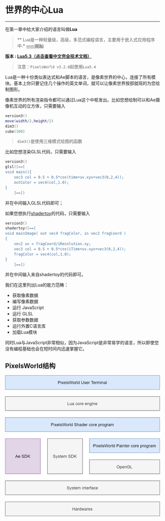 # 世界的中心Lua
---

在第一章中给大家介绍的语言叫做**Lua**

>** Lua是一种轻量级，高级，多范式编程语言，主要用于嵌入式应用程序中.* [——Wiki](https://en.wikipedia.org/wiki/Lua_(programming_language))

**版本 : [Lua5.3（点击查看中文完全技术文档）](https://cloudwu.github.io/lua53doc/contents.html)**

> 注意：`PixelsWorld v3.2.0`起使用`Lua5.4`

Lua是一种十份类似表达式和Ae脚本的语言，是像素世界的中心，连接了所有模块。基本上你只要记住几个操作的英文单词，就可以让像素世界按部就班的为您绘制图形。

像素世界的所有渲染指令都可以通过Lua这个中枢发出。比如您想绘制可以和Ae摄像机互动的立方体，只需要输入

```lua:DrawCube.lua
version3()
move(width/2,height/2)
dim3()
cube(300)
```

> `dim3()`是使用三维模式绘图的函数

比如您想渲染GLSL代码，只需要输入

```lua:RunGlsl.lua
version3()
glsl([==[
void main(){
    vec3 col = 0.5 + 0.5*cos(time+uv.xyx+vec3(0,2,4));
    outColor = vec4(col,1.0);
}
    ]==])
```

并在中间输入GLSL代码即可；

如果您想执行[shadertoy](shadertoy.md)的代码，只需要输入
```lua:RunShadertoy.lua
version3()
shadertoy([==[
void mainImage( out vec4 fragColor, in vec2 fragCoord )
{
    vec2 uv = fragCoord/iResolution.xy;
    vec3 col = 0.5 + 0.5*cos(iTime+uv.xyx+vec3(0,2,4));
    fragColor = vec4(col,1.0);
}
    ]==])
```
并在中间输入来自shadertoy的代码即可。

我们在这里列出Lua的能力范畴：
- 获取像素数据
- 编写像素数据
- 运行 JavaScript
- 运行 GLSL
- 获取参数数据
- 运行外置C语言库
- 加载Lua模块

同时Lua与JavaScript非常相似，因为JavaScript是非常易学的语言，所以即使您没有编程基础也会在短时间内迅速掌握它。


## PixelsWorld结构

![PW_Structure](../PW_Structure.png)

<br>
<br>
<br>
<br>
<br>
<br>
<br>
<br>
<br>